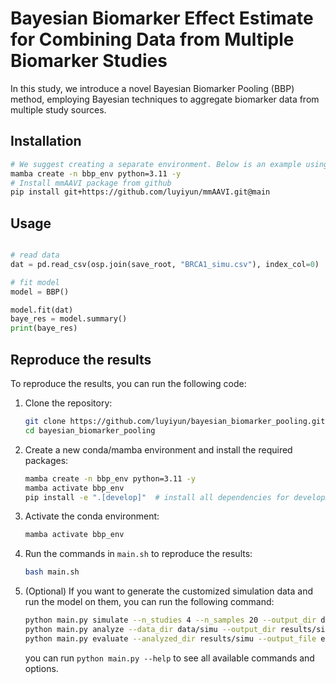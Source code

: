 # Bayesian Biomarker Effect Estimate for Combining Data from Multiple Biomarker Studies

In this study, we introduce a novel Bayesian Biomarker Pooling (BBP) method, employing Bayesian techniques to aggregate biomarker data from multiple study sources.

## Installation

```bash
# We suggest creating a separate environment. Below is an example using mamba (fast alternative of conda)
mamba create -n bbp_env python=3.11 -y
# Install mmAAVI package from github
pip install git+https://github.com/luyiyun/mmAAVI.git@main
```

## Usage

```python

# read data
dat = pd.read_csv(osp.join(save_root, "BRCA1_simu.csv"), index_col=0)

# fit model
model = BBP()

model.fit(dat)
baye_res = model.summary()
print(baye_res)
```


## Reproduce the results

To reproduce the results, you can run the following code:

1. Clone the repository:

    ```bash
    git clone https://github.com/luyiyun/bayesian_biomarker_pooling.git
    cd bayesian_biomarker_pooling
    ```

2. Create a new conda/mamba environment and install the required packages:

    ```bash
    mamba create -n bbp_env python=3.11 -y
    mamba activate bbp_env
    pip install -e ".[develop]"  # install all dependencies for development in editable mode
    ```

3. Activate the conda environment:

    ```bash
    mamba activate bbp_env
    ```

4. Run the commands in `main.sh` to reproduce the results:

    ```bash
    bash main.sh
    ```

5. (Optional) If you want to generate the customized simulation data and run the model on them, you can run the following command:

    ```bash
    python main.py simulate --n_studies 4 --n_samples 20 --output_dir data/simu
    python main.py analyze --data_dir data/simu --output_dir results/simu
    python main.py evaluate --analyzed_dir results/simu --output_file evaluation.csv
    ```
    you can run `python main.py --help` to see all available commands and options.